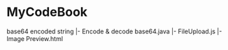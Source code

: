 # MyCodeBook

base64 encoded string
	|-	Encode & decode base64.java
	|-	FileUpload.js
	|-	Image Preview.html 
